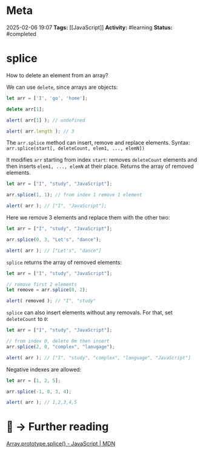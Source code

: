 # Meta
2025-02-06 19:07
**Tags:** [[JavaScript]]
**Activity:** #learning 
**Status:** #completed 

# splice
How to delete an element from an array?

We can use `delete`, since arrays are objects:
```JavaScript title:example.js
let arr = ['I', 'go', 'home'];

delete arr[1];

alert( arr[1] ); // undefined

alert( arr.length ); // 3
```

The `arr.splice` method can insert, remove and replace elements.
Syntax: `arr.splice(start[, deleteCount, elem1, ..., elemN])`

It modifies `arr` starting from index `start`: removes `deleteCount` elements and then inserts `elem1, ..., elemN` at their place. Returns the array of removed elements.

```JavaScript title:example.js
let arr = ["I", "study", "JavaScript"];

arr.splice(1, 1); // from index 1 remove 1 element

alert( arr ); // ["I", "JavaScript"];
```

Here we remove 3 elements and replace them with the other two:
```JavaScript title:example.js
let arr = ["I", "study", "JavaScript"];

arr.splice(0, 3, "Let's", "dance");

alert( arr ); // ["Let's", "dance"]
```

`splice` returns the array of removed elements:
```JavaScript title:example.js
let arr = ["I", "study", "JavaScript"];

// remove first 2 elements
let remove = arr.splice(0, 2);

alert( removed ); // "I", "study"
```

`splice` can also insert elements without any removals. For that, set `deleteCount` to `0`:
```JavaScript title:example.js
let arr = ["I", "study", "JavaScript"];

// from index 0, delete 0m then insert
arr.splice(2, 0, "complex", "lanugage");

alert( arr ); // ["I", "study", "complex", "language", "JavaScript"]
```

Negative indexes are allowed:
```JavaScript title:example.js
let arr = [1, 2, 5];

arr.splice(-1, 0, 3, 4);

alert( arr ); // 1,2,3,4,5
```

# 📑 → Further reading
[Array.prototype.splice() - JavaScript | MDN](https://developer.mozilla.org/en-US/docs/Web/JavaScript/Reference/Global_Objects/Array/splice)

